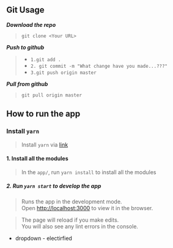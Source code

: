 ## Git Usage
***Download the repo***
>`git clone <Your URL>`

***Push to github***
> - `1.git add .`
> - `2. git commit -m "What change have you made...???"`
> - `3.git push origin master`

***Pull from github***
>`git pull origin master`



## How to run the app

### Install `yarn`
>  Install `yarn`  via [link](https://classic.yarnpkg.com/en/docs/install#windows-stable)

#### 1. Install all the modules
>In the `app/`, run `yarn install` to install all the modules

##### 2. Run `yarn start` to develop the app

>Runs the app in the development mode.<br />
>Open [http://localhost:3000](http://localhost:3000) to view it in the browser.

>The page will reload if you make edits.<br />
>You will also see any lint errors in the console.





- dropdown - electirfied 
